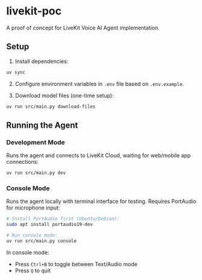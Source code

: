 # livekit-poc

A proof of concept for LiveKit Voice AI Agent implementation.

## Setup

1. Install dependencies:

```bash
uv sync
```

2. Configure environment variables in `.env` file based on `.env.example`.

3. Download model files (one-time setup):

```bash
uv run src/main.py download-files
```

## Running the Agent

### Development Mode

Runs the agent and connects to LiveKit Cloud, waiting for web/mobile app connections:

```bash
uv run src/main.py dev
```

### Console Mode

Runs the agent locally with terminal interface for testing. Requires PortAudio for microphone input:

```bash
# Install PortAudio first (Ubuntu/Debian):
sudo apt install portaudio19-dev

# Run console mode:
uv run src/main.py console
```

In console mode:

- Press `Ctrl+B` to toggle between Text/Audio mode
- Press `Q` to quit